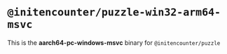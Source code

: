 # `@initencounter/puzzle-win32-arm64-msvc`

This is the **aarch64-pc-windows-msvc** binary for `@initencounter/puzzle`
